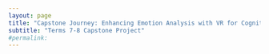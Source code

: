 ```yaml
---
layout: page
title: "Capstone Journey: Enhancing Emotion Analysis with VR for Cognitive-Based Therapy"
subtitle: "Terms 7-8 Capstone Project"
#permalink: 
---
```

